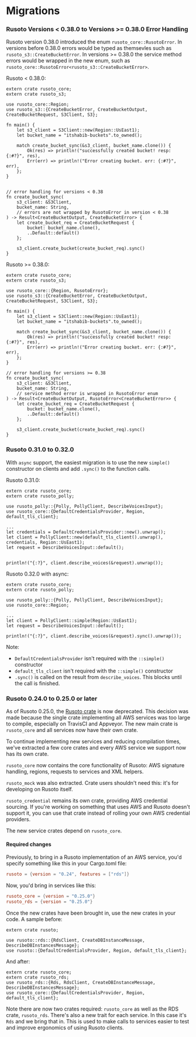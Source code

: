 # Migrations

### Rusoto Versions < 0.38.0 to Versions >= 0.38.0 Error Handling
Rusoto version 0.38.0 introduced the enum `rusoto_core::RusotoError`. In versions
before 0.38.0 errors would be typed as themsevles such as  `rusoto_s3::CreateBucketError`.
In versions >= 0.38.0 the service method errors would be wrapped in the new enum,
such as `rusoto_core::RusotoError<rusoto_s3::CreateBucketError>`.

Rusoto < 0.38.0:

```rust, ignore
extern crate rusoto_core;
extern crate rusoto_s3;

use rusoto_core::Region;
use rusoto_s3::{CreateBucketError, CreateBucketOutput, CreateBucketRequest, S3Client, S3};

fn main() {
    let s3_client = S3Client::new(Region::UsEast1);
    let bucket_name = "itshabib-buckets".to_owned();

    match create_bucket_sync(&s3_client, bucket_name.clone()) {
        Ok(res) => println!("successfully created bucket! resp: {:#?}", res),
        Err(err) => println!("Error creating bucket. err: {:#?}", err),
    };
}


// error handling for versions < 0.38
fn create_bucket_sync(
    s3_client: &S3Client,
    bucket_name: String,
    // errors are not wrapped by RusotoError in version < 0.38
) -> Result<CreateBucketOutput, CreateBucketError> {
    let create_bucket_req = CreateBucketRequest {
        bucket: bucket_name.clone(),
        ..Default::default()
    };

    s3_client.create_bucket(create_bucket_req).sync()
}
```

Rusoto >= 0.38.0:
```rust, ignore
extern crate rusoto_core;
extern crate rusoto_s3;

use rusoto_core::{Region, RusotoError};
use rusoto_s3::{CreateBucketError, CreateBucketOutput, CreateBucketRequest, S3Client, S3};

fn main() {
    let s3_client = S3Client::new(Region::UsEast1);
    let bucket_name = "itshabib-buckets".to_owned();

    match create_bucket_sync(&s3_client, bucket_name.clone()) {
        Ok(res) => println!("successfully created bucket! resp: {:#?}", res),
        Err(err) => println!("Error creating bucket. err: {:#?}", err),
    };
}

// error handling for versions >= 0.38
fn create_bucket_sync(
    s3_client: &S3Client,
    bucket_name: String,
    // service method error is wrapped in RusotoError enum
) -> Result<CreateBucketOutput, RusotoError<CreateBucketError>> {
    let create_bucket_req = CreateBucketRequest {
        bucket: bucket_name.clone(),
        ..Default::default()
    };

    s3_client.create_bucket(create_bucket_req).sync()
}

```

### Rusoto 0.31.0 to 0.32.0

With `async` support, the easiest migration is to use the new `simple()` constructor on clients and add `.sync()` to the function calls.

Rusoto 0.31.0:

```rust,ignore
extern crate rusoto_core;
extern crate rusoto_polly;

use rusoto_polly::{Polly, PollyClient, DescribeVoicesInput};
use rusoto_core::{DefaultCredentialsProvider, Region, default_tls_client};

...
let credentials = DefaultCredentialsProvider::new().unwrap();
let client = PollyClient::new(default_tls_client().unwrap(), credentials, Region::UsEast1);
let request = DescribeVoicesInput::default();


println!("{:?}", client.describe_voices(&request).unwrap());
```

Rusoto 0.32.0 with async:

```rust,ignore
extern crate rusoto_core;
extern crate rusoto_polly;

use rusoto_polly::{Polly, PollyClient, DescribeVoicesInput};
use rusoto_core::Region;

...
let client = PollyClient::simple(Region::UsEast1);
let request = DescribeVoicesInput::default();

println!("{:?}", client.describe_voices(&request).sync().unwrap());
```

Note:
* `DefaultCredentialsProvider` isn't required with the `::simple()` constructor
* `default_tls_client` isn't required with the `::simple()` constructor
* `.sync()` is called on the result from `describe_voices`. This blocks until the call is finished.

### Rusoto 0.24.0 to 0.25.0 or later

As of Rusoto 0.25.0, the [Rusoto crate](https://crates.io/crates/rusoto) is now deprecated.  This decision was made because the single crate implementing all AWS services was too large to compile, especially on TravisCI and Appveyor.  The new main crate is `rusoto_core` and all services now have their own crate.

To continue implementing new services and reducing compilation times, we've extracted a few core crates and every AWS service we support now has its own crate.

`rusoto_core` now contains the core functionality of Rusoto: AWS signature handling, regions, requests to services and XML helpers.

`rusoto_mock` was also extracted.  Crate users shouldn't need this: it's for developing on Rusoto itself.

`rusoto_credential` remains its own crate, providing AWS credential sourcing.  If you're working on something that uses AWS and Rusoto doesn't support it, you can use that crate instead of rolling your own AWS credential providers.

The new service crates depend on `rusoto_core`.

#### Required changes

Previously, to bring in a Rusoto implementation of an AWS service, you'd specify something like this in your Cargo.toml file:

```toml
rusoto = {version = "0.24", features = ["rds"]}
```

Now, you'd bring in services like this:

```toml
rusoto_core = {version = "0.25.0"}
rusoto_rds = {version = "0.25.0"}
```

Once the new crates have been brought in, use the new crates in your code.  A sample before:

```rust,ignore
extern crate rusoto;

use rusoto::rds::{RdsClient, CreateDBInstanceMessage, DescribeDBInstancesMessage};
use rusoto::{DefaultCredentialsProvider, Region, default_tls_client};
```

And after:

```rust,ignore
extern crate rusoto_core;
extern crate rusoto_rds;
use rusoto_rds::{Rds, RdsClient, CreateDBInstanceMessage, DescribeDBInstancesMessage};
use rusoto_core::{DefaultCredentialsProvider, Region, default_tls_client};
```

Note there are now two crates required: `rusoto_core` as well as the RDS crate, `rusoto_rds`.  There's also a new trait for each service.  In this case it's `Rds` and we bring that in.  This is used to make calls to services easier to test and improve ergonomics of using Rusoto clients.

